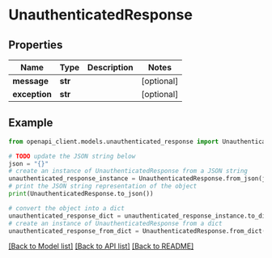 # UnauthenticatedResponse


## Properties

Name | Type | Description | Notes
------------ | ------------- | ------------- | -------------
**message** | **str** |  | [optional] 
**exception** | **str** |  | [optional] 

## Example

```python
from openapi_client.models.unauthenticated_response import UnauthenticatedResponse

# TODO update the JSON string below
json = "{}"
# create an instance of UnauthenticatedResponse from a JSON string
unauthenticated_response_instance = UnauthenticatedResponse.from_json(json)
# print the JSON string representation of the object
print(UnauthenticatedResponse.to_json())

# convert the object into a dict
unauthenticated_response_dict = unauthenticated_response_instance.to_dict()
# create an instance of UnauthenticatedResponse from a dict
unauthenticated_response_from_dict = UnauthenticatedResponse.from_dict(unauthenticated_response_dict)
```
[[Back to Model list]](../README.md#documentation-for-models) [[Back to API list]](../README.md#documentation-for-api-endpoints) [[Back to README]](../README.md)


